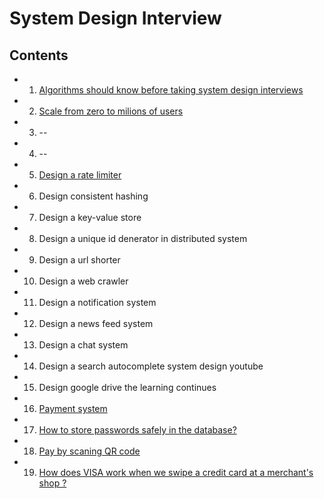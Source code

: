 # System Design Interview

## Contents
- 1. [Algorithms should know before taking system design interviews](./algorithms_for_sdi.md)
- 2. [Scale from zero to milions of users](./scale_0_1M_of_users.md)
- 3. --
- 4. --
- 5. [Design a rate limiter](./design_a_rate_limter.md)
- 6. Design consistent hashing
- 7. Design a key-value store
- 8. Design a unique id denerator in distributed system
- 9. Design a url shorter
- 10. Design a web crawler
- 11. Design a notification system
- 12. Design a news feed system
- 13. Design a chat system
- 14. Design a search autocomplete system design youtube
- 15. Design google drive the learning continues
- 16. [Payment system](./payment_system.md)
- 17. [How to store passwords safely in the database?](https://www.youtube.com/watch?v=zt8Cocdy15c)
- 18. [Pay by scaning QR code](./pay_by_scanig.md)
- 19. [How does VISA work when we swipe a credit card at a merchant's shop ?](./visa.md)